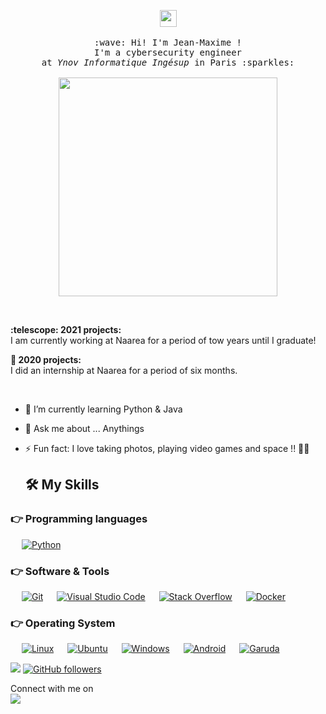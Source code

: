 


<!--
### Hi i am Jean-Maxime 👋
**T412T/T412T** is a ✨ _special_ ✨ repository because its `README.md` (this file) appears on your GitHub profile.

Here are some ideas to get you started:

- 🔭 I’m currently working on ...
- 🌱 I’m currently learning ...
- 👯 I’m looking to collaborate on ...
- 🤔 I’m looking for help with ...
- 💬 Ask me about ...
- 📫 How to reach me: ...
- 😄 Pronouns: ...
- ⚡ Fun fact: ...
-->


<p align="center">
  <img src="https://d1csarkz8obe9u.cloudfront.net/posterpreviews/france-flag-template-design-5ec2fe80aa53cdbf5f8d6db13e509ce8_screen.jpg?ts=1594238601" width="27px">
  <br><br>
  <samp>
    :wave: Hi! I'm Jean-Maxime ! 
    <br>I'm a cybersecurity engineer
    <br>at <em>Ynov Informatique Ingésup</em> in Paris :sparkles:<br><br>
    <img src="https://c.tenor.com/UGOuQMZHsf8AAAAC/mars-planet.gif" width="350px" align="center">
    </samp>
</p>

<br>

<p>
  <b>:telescope: 2021 projects:</b><br>
I am currently working at Naarea for a period of tow years until I graduate!

<b>:telescope: 2020 projects:</b><br>
I did an internship at Naarea for a period of six months. 

</p>
<br>
<p>
  
- 🌱 I’m currently learning Python & Java
  
- 💬 Ask me about ... Anythings
  
- ⚡ Fun fact: I love taking photos, playing video games and space !! 👨‍🚀


  ## 🛠️ My Skills

### 👉 Programming languages

<p> 
  &emsp;
  <a href="https://python.org/">
    <img alt="Python" src="https://img.shields.io/badge/Python-FFD43B?style=for-the-badge&logo=python&logoColor=darkgreen"/>
  </a>
  <!--
&emsp;
  <a href="https://www.java.com/en/">
    <img alt="Java" src="https://img.shields.io/badge/Java-ED8B00?style=for-the-badge&logo=java&logoColor=white"/>
  </a>
-->

</p>

 ### 👉 Software & Tools
 
<p>
  
    
  &emsp;
    <a href="#"><img alt="Git" src="https://img.shields.io/badge/Git-F05032?style=for-the-badge&logo=git&logoColor=white"></a>
  &emsp;
    <a href="#"><img alt="Visual Studio Code" src="https://img.shields.io/badge/Visual_Studio_Code-0078D4?style=for-the-badge&logo=visual%20studio%20code&logoColor=white"></a>
  &emsp;
    <a href="#"><img alt="Stack Overflow" src="https://img.shields.io/badge/Stack_Overflow-FE7A16?style=for-the-badge&logo=stack-overflow&logoColor=white"></a>
    &emsp;
    <a href="#"><img alt="Docker" src="https://img.shields.io/badge/Docker-2CA5E0?style=for-the-badge&logo=docker&logoColor=white"></a>
     &emsp;
    
    
    
</p>

 ### 👉  Operating System 
 
 <p>
  
  &emsp;
    <a href="#"><img alt="Linux" src="https://img.shields.io/badge/Linux-FCC624?style=for-the-badge&logo=linux&logoColor=black"></a>
    &emsp;
    <a href="#"><img alt="Ubuntu" src="https://img.shields.io/badge/Ubuntu-E95420?style=for-the-badge&logo=ubuntu&logoColor=white"></a>
    &emsp;
     <a href="#"><img alt="Windows" src="https://img.shields.io/badge/Windows-0078D6?style=for-the-badge&logo=windows&logoColor=white"></a>
    &emsp;
     <a href="#"><img alt="Android" src="https://img.shields.io/badge/Android-3DDC84?style=for-the-badge&logo=android&logoColor=white"></a>
    &emsp;
  <a href="#"><img alt="Garuda" src="https://img.shields.io/badge/Garuda-FF6C37?style=for-the-badge&logo=Postman&logoColor=white"></a>
    &emsp;
  
  
  <img src="https://profile-counter.glitch.me/T412T/count.svg">  [![GitHub followers](https://img.shields.io/github/followers/T412T.svg?style=social&label=Followers)](https://github.com/T412T?tab=followers)



<p>Connect with me on
<br>
<a target="_blank" href="https://www.linkedin.com/in/jean-maxime-alexandre/"><img src="https://img.shields.io/badge/-LinkedIn-0077B5?style=for-the-badge&logo=Linkedin&logoColor=white"></img></a>
&emsp;
